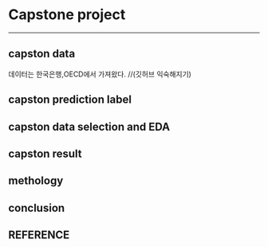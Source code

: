  # Capstone project 
---------------------------


## capston data
데이터는 한국은행,OECD에서 가져왔다.
//(깃허브 익숙해지기)
## capston prediction label



## capston data selection and EDA



## capston result 



## methology 



## conclusion 





## REFERENCE 


